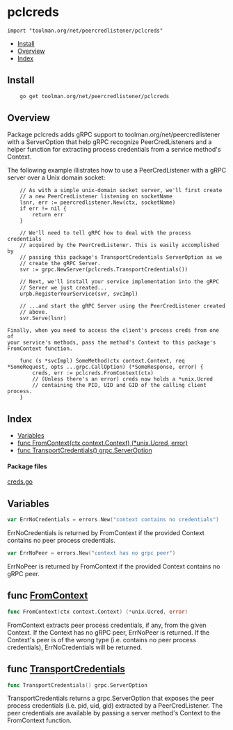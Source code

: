 
# pclcreds
`import "toolman.org/net/peercredlistener/pclcreds"`

* [Install](#pkg-install)
* [Overview](#pkg-overview)
* [Index](#pkg-index)

## <a name="pkg-install">Install</a>

```sh
    go get toolman.org/net/peercredlistener/pclcreds
```

## <a name="pkg-overview">Overview</a>
Package pclcreds adds gRPC support to toolman.org/net/peercredlistener with
a ServerOption that help gRPC recognize PeerCredListeners and a helper
function for extracting process credentials from a service method's Context.

The following example illistrates how to use a PeerCredListener with a
gRPC server over a Unix domain socket:


	    // As with a simple unix-domain socket server, we'll first create
	    // a new PeerCredListener listening on socketName
	    lsnr, err := peercredlistener.New(ctx, socketName)
	    if err != nil {
	        return err
	    }
	
	    // We'll need to tell gRPC how to deal with the process credentials
	    // acquired by the PeerCredListener. This is easily accomplished by
	    // passing this package's TransportCredentials ServerOption as we
	    // create the gRPC Server.
	    svr := grpc.NewServer(pclcreds.TransportCredentials())
	
	    // Next, we'll install your service implementation into the gRPC
	    // Server we just created...
	    urpb.RegisterYourService(svr, svcImpl)
	
	    // ...and start the gRPC Server using the PeerCredListener created
	    // above.
	    svr.Serve(lsnr)
	
	Finally, when you need to access the client's process creds from one of
	your service's methods, pass the method's Context to this package's
	FromContext function.
	
	    func (s *svcImpl) SomeMethod(ctx context.Context, req *SomeRequest, opts ...grpc.CallOption) (*SomeResponse, error) {
	        creds, err := pclcreds.FromContext(ctx)
	        // (Unless there's an error) creds now holds a *unix.Ucred
	        // containing the PID, UID and GID of the calling client process.
	    }




## <a name="pkg-index">Index</a>
* [Variables](#pkg-variables)
* [func FromContext(ctx context.Context) (*unix.Ucred, error)](#FromContext)
* [func TransportCredentials() grpc.ServerOption](#TransportCredentials)


#### <a name="pkg-files">Package files</a>
[creds.go](/src/toolman.org/net/peercredlistener/pclcreds/creds.go) 


## <a name="pkg-variables">Variables</a>
``` go
var ErrNoCredentials = errors.New("context contains no credentials")
```
ErrNoCredentials is returned by FromContext if the provided Context
contains no peer process credentials.

``` go
var ErrNoPeer = errors.New("context has no grpc peer")
```
ErrNoPeer is returned by FromContext if the provided Context contains
no gRPC peer.


## <a name="FromContext">func</a> [FromContext](/src/target/creds.go?s=5662:5720#L141)
``` go
func FromContext(ctx context.Context) (*unix.Ucred, error)
```
FromContext extracts peer process credentials, if any, from the given
Context. If the Context has no gRPC peer, ErrNoPeer is returned. If the
Context's peer is of the wrong type (i.e. contains no peer process
credentials), ErrNoCredentials will be returned.


## <a name="TransportCredentials">func</a> [TransportCredentials](/src/target/creds.go?s=3701:3746#L89)
``` go
func TransportCredentials() grpc.ServerOption
```
TransportCredentials returns a grpc.ServerOption that exposes the peer
process credentials (i.e. pid, uid, gid) extracted by a PeerCredListener.
The peer credentials are available by passing a server method's Context
to the FromContext function.

